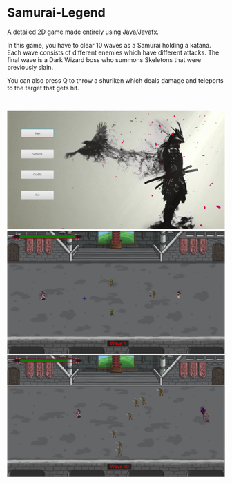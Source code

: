 # Samurai-Legend
A detailed 2D game made entirely using Java/Javafx.

In this game, you have to clear 10 waves as a Samurai holding a katana.
Each wave consists of different enemies which have different attacks.
The final wave is a Dark Wizard boss who summons Skeletons that were previously slain.

You can also press Q to throw a shuriken which deals damage and teleports to the target that gets hit.
<p>&nbsp;</p>
<img src="Pictures/background.png" alt="Image 1">
<img src="Pictures/shuriken.png" alt="Image 2">
<img src="Pictures/SamuraiLegend_img1.png" alt="Image 3">

